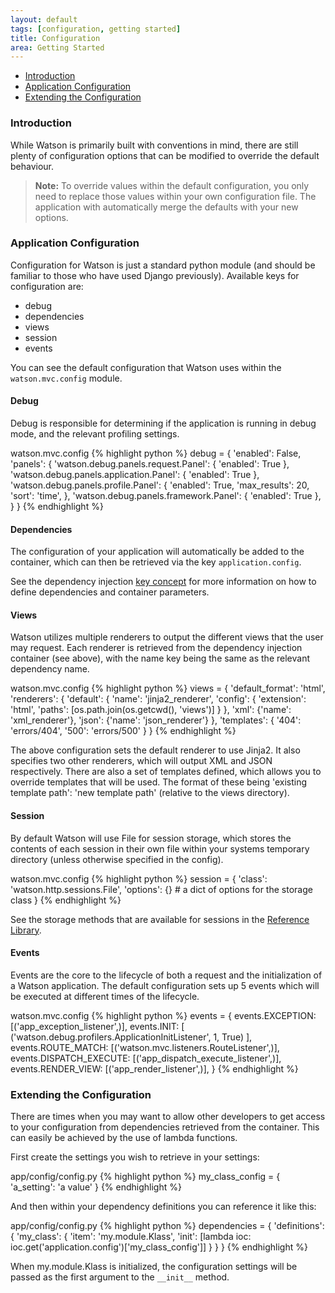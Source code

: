 ```yaml
---
layout: default
tags: [configuration, getting started]
title: Configuration
area: Getting Started
---
```

<section>

* [Introduction](#introduction)
* [Application Configuration](#application)
* [Extending the Configuration](#extending)


### <a id="introduction"></a>Introduction
While Watson is primarily built with conventions in mind, there are still plenty of configuration options that can be modified to override the default behaviour.

> **Note:** To override values within the default configuration, you only need to replace those values within your own configuration file. The application with automatically merge the defaults with your new options.

### <a id="application"></a>Application Configuration

Configuration for Watson is just a standard python module (and should be familiar to those who have used Django previously). Available keys for configuration are:

* debug
* dependencies
* views
* session
* events

You can see the default configuration that Watson uses within the `watson.mvc.config` module.

#### Debug

Debug is responsible for determining if the application is running in debug mode, and the relevant profiling settings.

<span class="sub">watson.mvc.config</span>
{% highlight python %}
debug = {
    'enabled': False,
    'panels': {
        'watson.debug.panels.request.Panel': {
            'enabled': True
        },
        'watson.debug.panels.application.Panel': {
            'enabled': True
        },
        'watson.debug.panels.profile.Panel': {
            'enabled': True,
            'max_results': 20,
            'sort': 'time',
        },
        'watson.debug.panels.framework.Panel': {
            'enabled': True
        },
    }
}
{% endhighlight %}

#### Dependencies

The configuration of your application will automatically be added to the container, which can then be retrieved via the key `application.config`.

See the dependency injection [key concept](/watson/key-concepts/dependencyinjection.html#configuring) for more information on how to define dependencies and container parameters.

#### Views

Watson utilizes multiple renderers to output the different views that the user may request. Each renderer is retrieved
from the dependency injection container (see above), with the name key being the same as the relevant dependency name.

<span class="sub">watson.mvc.config</span>
{% highlight python %}
views = {
    'default_format': 'html',
    'renderers': {
        'default': {
            'name': 'jinja2_renderer',
            'config': {
                'extension': 'html',
                'paths': [os.path.join(os.getcwd(), 'views')]
            }
        },
        'xml': {'name': 'xml_renderer'},
        'json': {'name': 'json_renderer'}
    },
    'templates': {
        '404': 'errors/404',
        '500': 'errors/500'
    }
}
{% endhighlight %}

The above configuration sets the default renderer to use Jinja2. It also specifies two other renderers, which will output
XML and JSON respectively.
There are also a set of templates defined, which allows you to override templates that will be used. The format of these being 'existing template path': 'new template path' (relative to the views directory).


#### Session

By default Watson will use File for session storage, which stores the contents of each session in their own file
within your systems temporary directory (unless otherwise specified in the config).

<span class="sub">watson.mvc.config</span>
{% highlight python %}
session = {
    'class': 'watson.http.sessions.File',
    'options': {}  # a dict of options for the storage class
}
{% endhighlight %}

See the storage methods that are available for sessions in the [Reference Library](/watson/reference-library/http/sessions.html).


#### Events

Events are the core to the lifecycle of both a request and the initialization of a Watson application. The default configuration sets up 5 events which will be executed at different times of the lifecycle.

<span class="sub">watson.mvc.config</span>
{% highlight python %}
events = {
    events.EXCEPTION: [('app_exception_listener',)],
    events.INIT: [
        ('watson.debug.profilers.ApplicationInitListener', 1, True)
    ],
    events.ROUTE_MATCH: [('watson.mvc.listeners.RouteListener',)],
    events.DISPATCH_EXECUTE: [('app_dispatch_execute_listener',)],
    events.RENDER_VIEW: [('app_render_listener',)],
}
{% endhighlight %}

### <a id="extending"></a>Extending the Configuration

There are times when you may want to allow other developers to get access to your configuration from dependencies retrieved from the
container. This can easily be achieved by the use of lambda functions.

First create the settings you wish to retrieve in your settings:

<span class="sub">app/config/config.py</span>
{% highlight python %}
my_class_config = {
	'a_setting': 'a value'
}
{% endhighlight %}

And then within your dependency definitions you can reference it like this:

<span class="sub">app/config/config.py</span>
{% highlight python %}
dependencies = {
	'definitions': {
		'my_class': {
			'item': 'my.module.Klass',
			'init': [lambda ioc: ioc.get('application.config')['my_class_config']]
		}
	}
}
{% endhighlight %}

When my.module.Klass is initialized, the configuration settings will be passed as the first argument to the `__init__` method.

</section>

